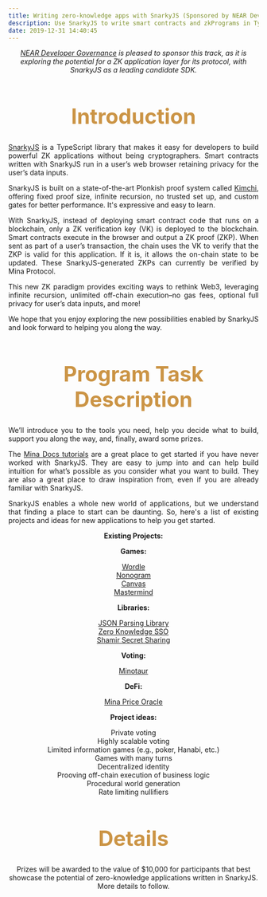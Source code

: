 ```yaml
---
title: Writing zero-knowledge apps with SnarkyJS (Sponsored by NEAR Dev Gov)
description: Use SnarkyJS to write smart contracts and zkPrograms in TypeScript.
date: 2019-12-31 14:40:45
---
```


<div style="text-align: center">
 <p><em><a href="https://www.neardevgov.org/">NEAR Developer Governance</a> is pleased to sponsor this track, as it is exploring the potential for a ZK application layer for its protocol, with SnarkyJS as a leading candidate SDK.</em></p>
</div>

<div style="text-align: center;">
  <h1 style="font-weight: bold; font-size: 3em; color: #CB9445;">Introduction
</h1>

<div style="text-align: justify">
  <p>
  <a href="https://docs.minaprotocol.com/zkapps/">SnarkyJS</a> is a TypeScript library that makes it easy for developers to build powerful ZK applications without being cryptographers. Smart contracts written with SnarkyJS run in a user’s web browser retaining privacy for the user’s data inputs. 
  </p>
  <p>
  SnarkyJS is built on a state-of-the-art Plonkish proof system called <a href="https://o1-labs.github.io/proof-systems/">Kimchi</a>, offering fixed proof size, infinite recursion, no trusted set up, and custom gates for better performance. It's expressive and easy to learn.
  </p>
  <p>
  With SnarkyJS, instead of deploying smart contract code that runs on a blockchain, only a ZK verification key (VK) is deployed to the blockchain. Smart contracts execute in the browser and output a ZK proof (ZKP). When sent as part of a user’s transaction, the chain uses the VK to verify that the ZKP is valid for this application. If it is, it allows the on-chain state to be updated. These SnarkyJS-generated ZKPs can currently be verified by Mina Protocol.
  </p>
  <p>
  This new ZK paradigm provides exciting ways to rethink Web3, leveraging infinite recursion, unlimited off-chain execution–no gas fees, optional full privacy for user’s data inputs, and more!
  </p>
  <p>
  We hope that you enjoy exploring the new possibilities enabled by SnarkyJS and look forward to helping you along the way.
  </p>
</div>





<div style="text-align: center;">
  <h1 style="font-weight: bold; font-size: 3em; color: #CB9445;">Program Task Description</h1>
</div>


<div style="text-align: justify">
 <p> 
We’ll introduce you to the tools you need, help you decide what to build, support you along the way, and, finally, award some prizes.
 </p>
  <p>
  The <a href="https://docs.minaprotocol.com/zkapps/tutorials/hello-world">Mina Docs tutorials</a> are a great place to get started if you have never worked with SnarkyJS. They are easy to jump into and can help build intuition for what’s possible as you consider what you want to build. They are also a great place to draw inspiration from, even if you are already familiar with SnarkyJS.
</p>
 <p>
 SnarkyJS enables a whole new world of applications, but we understand that finding a place to start can be daunting. So, here's a list of existing projects and ideas for new applications to help you get started.</p>

 </div>

 <div style="text-align: center">
 <p><b>Existing Projects:</b>
 </p>
 <p><b>Games:</b>
 </p>
 <p><a href="https://zkappsformina.com/zkapp/zkignite-cohort-0-wordle-by-tr4d31/">Wordle</a><br>
<a href="https://zkappsformina.com/zkapp/zkapp-nonogram/">Nonogram</a><br>
<a href="https://zkappsformina.com/zkapp/berkeley-testnet-wip-zkapp-canvas/">Canvas</a><br>
<a href="https://zkappsformina.com/zkapp/zkapp-mastermind/">Mastermind</a><br>

 </p>

  <p>
<b>Libraries:</b>
</p>
 <p><a href="https://zkappsformina.com/zkapp/zk-builders-program-nov-dec-22-dynamic-arrays-and-json-parsing-in-snarkyjs/">JSON Parsing Library</a><br>
<a href="https://zkappsformina.com/zkapp/zk-builders-program-nov-dec-22-zero-knowledge-sso/">Zero Knowledge SSO</a><br>
<a href="https://zkappsformina.com/zkapp/zk-builders-program-nov-dec-22-shamir-secret-sharing-and-bonus-project/">Shamir Secret Sharing</a><br>
 </p>

  <p>
<b>Voting:</b>
</p>
 <p><a href="https://zkappsformina.com/zkapp/zkapp-minataur/">Minotaur</a><br>
 </p>

 <p>
<b>DeFi:</b>
</p>
 <p><a href="https://zkappsformina.com/zkapp/zk-builders-program-nov-dec-22-mina-price-oracle/">Mina Price Oracle</a><br>
 </p>

 <p>
<b>Project ideas:</b>
</p>
 <p>Private voting<br>
 Highly scalable voting<br>
Limited information games (e.g., poker, Hanabi, etc.)<br>
Games with many turns<br>
Decentralized identity<br>
Prooving off-chain execution of business logic<br>
Procedural world generation<br>
Rate limiting nullifiers<br>
 </p>
 </div>

<div style="text-align: center;">
  <h1 style="font-weight: bold; font-size: 3em; color: #CB9445;">Details</h1>
</div>

<div style="text-align: center">
 <p> 
 Prizes will be awarded to the value of $10,000 for participants that best showcase the potential of zero-knowledge applications written in SnarkyJS. More details to follow. </p>
 </div>

